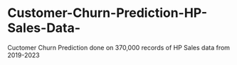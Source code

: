 # Customer-Churn-Prediction-HP-Sales-Data-
Cuctomer Churn Prediction done on 370,000 records of HP Sales data from 2019-2023
